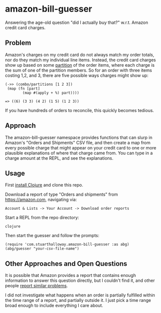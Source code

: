 # amazon-bill-guesser

Answering the age-old question "did I actually buy that?" w.r.t. Amazon
credit card charges.

## Problem

Amazon's charges on my credit card do not always match my order
totals, nor do they match my individual line items. Instead, the
credit card charges show up based on some
[partition](https://en.wikipedia.org/wiki/Partition_of_a_set) of the
order items, where each charge is the sum of one of the partition
members.  So for an order with three items costing 1,2, and 3, there
are five possible ways charges might show up:

    (->> (combo/partitions [1 2 3])
     (map (fn [part]
            (map #(apply + %) part))))

    => ((6) (3 3) (4 2) (1 5) (1 2 3))

If you have hundreds of orders to reconcile, this quickly becomes tedious.

## Approach

The amazon-bill-guesser namespace provides functions that can slurp in
Amazon's "Orders and Shipments" CSV file, and then create a map from
every possible charge that might appear on your credit card to one or
more plausible explanations of where that charge came from. You can
type in a charge amount at the REPL, and see the explanations.

## Usage

First [install Clojure](https://clojure.org/guides/clj) and clone this
repo.

Download a report of type "Orders and shipments" from
https://amazon.com, navigating via:

    Account & Lists -> Your Account -> Download order reports

Start a REPL from the repo directory:

    clojure    

Then start the guesser and follow the prompts:

    (require 'com.stuarthalloway.amazon-bill-guesser :as abg)
    (abg/guesser "your-csv-file-name")

## Other Approaches and Open Questions

It is possible that Amazon provides a report that contains enough
information to answer this question directly, but I couldn't find it,
and other people [report similar problems](http://www.teddideppner.com/2016/08/how-to-reconcile-amazon-com-orders-with-credit-card-charges/).

I did not investigate what happens when an order is partially
fulfilled within the time range of a report, and partially outside
it. I just pick a time range broad enough to include everything I care
about.



